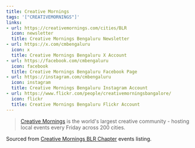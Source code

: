 ```yaml
---
title: Creative Mornings
tags: '["CREATIVEMORNINGS"]'
links:
- url: https://creativemornings.com/cities/BLR
  icon: newsletter
  title: Creative Mornings Bengaluru Newsletter
- url: https://x.com/cmbengaluru
  icon: x
  title: Creative Mornings Bengaluru X Account
- url: https://facebook.com/cmbengaluru
  icon: facebook
  title: Creative Mornings Bengaluru Facebook Page
- url: https://instagram.com/cmbengaluru
  icon: instagram
  title: Creative Mornings Bengaluru Instagram Account
- url: https://www.flickr.com/people/creativemorningsbangalore/
  icon: flickr
  title: Creative Mornings Bengaluru Flickr Account
---
```

> [Creative Mornings](https://creativemornings.com/) is the world's largest
  creative community - hosting local events every Friday across 200 cities.

Sourced from [Creative Mornings BLR Chapter](https://creativemornings.com/cities/BLR)
events listing.